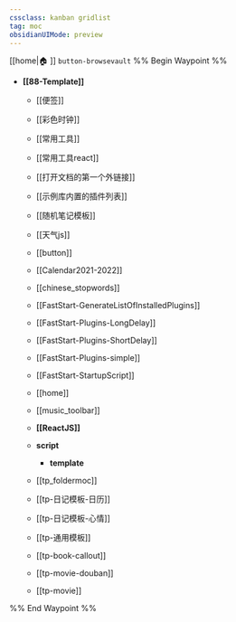 ```yaml
---
cssclass: kanban gridlist
tag: moc
obsidianUIMode: preview
---
```

[[home|🏠 ]]    `button-browsevault`
%% Begin Waypoint %%
- **[[88-Template]]**
	- [[便签]]
	- [[彩色时钟]]
	- [[常用工具]]
	- [[常用工具react]]
	- [[打开文档的第一个外链接]]
	- [[示例库内置的插件列表]]
	- [[随机笔记模板]]
	- [[天气js]]
	- [[button]]
	- [[Calendar2021-2022]]
	- [[chinese_stopwords]]
	- [[FastStart-GenerateListOfInstalledPlugins]]
	- [[FastStart-Plugins-LongDelay]]
	- [[FastStart-Plugins-ShortDelay]]
	- [[FastStart-Plugins-simple]]
	- [[FastStart-StartupScript]]
	- [[home]]
	- [[music_toolbar]]
	- **[[ReactJS]]**
	- **script**
		- **template**

	- [[tp_foldermoc]]
	- [[tp-日记模板-日历]]
	- [[tp-日记模板-心情]]
	- [[tp-通用模板]]
	- [[tp-book-callout]]
	- [[tp-movie-douban]]
	- [[tp-movie]]

%% End Waypoint %%
